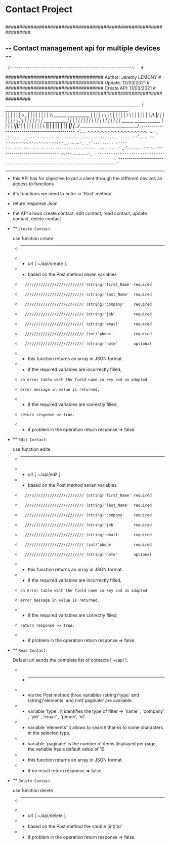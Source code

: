 # Contact Project
##
#################################################################
##   -- Contact management api for multiple devices --          #
     /~~~~~~~~~~~~~~~~~~~~~~~~~~~~~~~~~~~~~~~~~~~~~~~~~~~~~~\   #
################################### Author:     Jeremy LEMONY   #
################################### Update:     12/03/2021      #
################################### Create API: 11/03/2021      #
#################################################################
      ___________________________________________________________________
    /    _____________________________________________________________    \
    |   |                                                             |   |
    |   |  >_                                                         |   |
    |   |                                                             |   |
    |   |             /\            ______         ___________        |   |
    |   |            /  \          |       \            |             |   |
    |   |           /    \         |        |           |             |   |
    |   |          /______\        |_______/            |             |   |
    |   |         /        \       |                    |             |   |
    |   |        /          \      |               ___________        |   |
    |   |                                                             |   |
    |   |                                                             |   |
    |   |                                                             |   |
    |   |                                                             |   |
    |   |                      ______  ______  ______                 |   |
    |   |                     |______||_____/ |      |                |   |
    |   |                     |       |     \ |______|                |   |
    |   |                                                             |   |
    |   |_____________________________________________________________|   |
     \___________________________________________________________________/
                     \_______________________________________/
                  .---------------------------------------------.
               _-'.... .-.-.-.-.-.-.-.-.-.-.-.-.-.-.-.-.-.-. ....`-_
            _-'..... .---.-.-.-.-.-.-.-.-.-.-.-.-.-.-.-.-.--.  .....`-_
         _-'....... .---.-.-.-.-.-.-.-.-.-.-.-.-.-.-.-.-.-`__`. .......`-_
      _-'......... .-----.-.-.-.-.-.-.-.-.-.-.-.-.-.-.-.-.-----. .........`-_
   _-'........... .---.-. .-----------------------------. .-.---. ...........`-_
  :-----------------------------------------------------------------------------:
  `-----------------------------------------------------------------------------'

 --  --
- this API has for objective to put a client through the different devices an access to functions 
- it's functions we need to enter in 'Post' method
- return response Json
- the API allows create contact, edit contact, read contact, update contact, delete contact


- ** `Create Contact`:

    use function create
    *   -- -- -- -- -- -- -- -- -- --
    *   * url [ ~/api/create ].
    *   * based on the Post method seven variables
    *       ////////////////////////// (string)'first_Name' required 
    *       ////////////////////////// (string)'last_Name'  required
    *       ////////////////////////// (string)'company'    required
    *       ////////////////////////// (string)'job'        required
    *       ////////////////////////// (string)'email'      required
    *       ////////////////////////// (int)'phone'         required
    *       ////////////////////////// (string)'note'       optional
    *   * this function returns an array in JSON format.
    *   * if the required variables are incorrectly filled,
    *     an error table with the field name in key and an adapted
    *     error message in value is returned. 
    *   * if the required variables are correctly filled,
    *     return response => true.
    *   * if problem in the operation return response => false.


- ** `Edit Contact`:

    use function edite
    *   -- -- -- -- -- --
    *   * url [ ~/api/edit ].
    *   * based on the Post method seven variables
    *       ////////////////////////// (string)'first_Name' required 
    *       ////////////////////////// (string)'last_Name'  required
    *       ////////////////////////// (string)'company'    required
    *       ////////////////////////// (string)'job'        required
    *       ////////////////////////// (string)'email'      required
    *       ////////////////////////// (int)'phone'         required
    *       ////////////////////////// (string)'note'       optional
    *   * this function returns an array in JSON format.
    *   * if the required variables are incorrectly filled,
    *     an error table with the field name in key and an adapted
    *     error message in value is returned.
    *   * if the required variables are correctly filled,
    *     return response => true.
    *   * if problem in the operation return response => false.


- ** `Read Contact`:

    Default url sends the complete list of contacts [ ~/api ].
    *   * -- -- -- -- --
    *   * via the Post method three variables (string)'type' and (string)'elements' and (int)'paginate' are available.
    *   * variable 'type': it identifies the type of filter -> 'name' , 'company' , 'job' , 'email' , 'phone', 'id'.
    *   * variable 'elements' it allows to search thanks to some characters in the selected type.
    *   * variable 'paginate' is the number of items displayed per page, the variable has a default value of 10.
    *   * this function returns an array in JSON format.
    *   * if no result return response => false.


- ** `Delete Contact`:

    use function delete
    *   -- -- -- -- -- -- -- --
    *   * url [ ~/api/delete ].
    *   * based on the Post method the varible (int)'id'
    *   * if problem in the operation return response => false.
